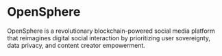 # OpenSphere
 OpenSphere is a revolutionary blockchain-powered social media platform that reimagines digital social interaction by prioritizing user sovereignty, data privacy, and content creator empowerment.
